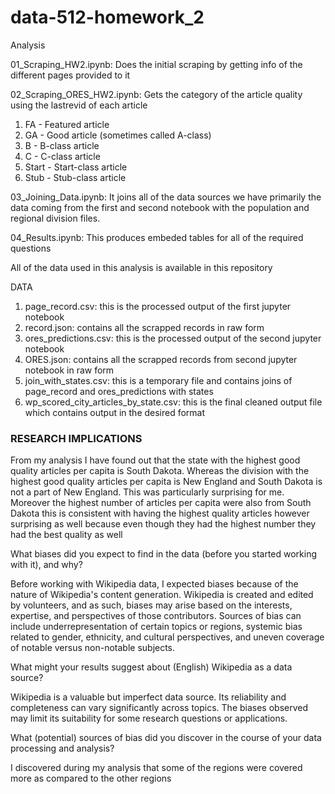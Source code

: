 # data-512-homework_2
Analysis

01_Scraping_HW2.ipynb: Does the initial scraping by getting info of the different pages provided to it

02_Scraping_ORES_HW2.ipynb: Gets the category of the article quality using the lastrevid of each article 

1. FA - Featured article
2. GA - Good article (sometimes called A-class)
3. B - B-class article
4. C - C-class article
5. Start - Start-class article
6. Stub - Stub-class article

03_Joining_Data.ipynb: It joins all of the data sources we have primarily the data coming from the first and second notebook with the population and regional division files.

04_Results.ipynb: This produces embeded tables for all of the required questions 

All of the data used in this analysis is available in this repository

DATA 

1. page_record.csv: this is the processed output of the first jupyter notebook
2. record.json: contains all the scrapped records in raw form
3. ores_predictions.csv: this is the processed output of the second jupyter notebook
4. ORES.json: contains all the scrapped records from second jupyter notebook in raw form
5. join_with_states.csv: this is a temporary file and contains joins of page_record and ores_predictions with states
6. wp_scored_city_articles_by_state.csv: this is the final cleaned output file which contains output in the desired format



### RESEARCH IMPLICATIONS 

From my analysis I have found out that the state with the highest good quality articles per capita is South Dakota. Whereas the division with the highest good quality articles per capita is New England and South Dakota is not a part of New England. This was particularly surprising for me. Moreover the highest number of articles per capita were also from South Dakota this is consistent with having the highest quality articles however surprising as well because even though they had the highest number they had the best quality as well

What biases did you expect to find in the data (before you started working with it), and why?

Before working with Wikipedia data, I expected biases because of the nature of Wikipedia's content generation. Wikipedia is created and edited by volunteers, and as such, biases may arise based on the interests, expertise, and perspectives of those contributors.
Sources of bias can include underrepresentation of certain topics or regions, systemic bias related to gender, ethnicity, and cultural perspectives, and uneven coverage of notable versus non-notable subjects.


What might your results suggest about (English) Wikipedia as a data source?

Wikipedia is a valuable but imperfect data source. Its reliability and completeness can vary significantly across topics. The biases observed may limit its suitability for some research questions or applications.

What (potential) sources of bias did you discover in the course of your data processing and analysis?

I discovered during my analysis that some of the regions were covered more as compared to the other regions

